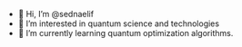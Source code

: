 - 👋 Hi, I’m @sednaelif
- 👀 I’m interested in quantum science and technologies 
- 🌱 I’m currently learning quantum optimization algorithms. 

<!---
sednaelif/sednaelif is a ✨ special ✨ repository because its `README.md` (this file) appears on your GitHub profile.
You can click the Preview link to take a look at your changes.
--->
